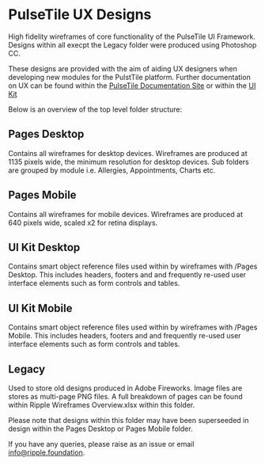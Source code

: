 # PulseTile UX Designs

High fidelity wireframes of core functionality of the PulseTile UI Framework. Designs within all execpt the Legacy folder were produced using Photoshop CC. 

These designs are provided with the aim of aiding UX designers when developing new modules for the PulstTile platform. Further documentation on UX can be found within the [PulseTile Documentation Site](http://docs.pulsetile.com/index.html) or within the [UI Kit](http://showcase2.ripple.foundation/ui-kit.html)

Below is an overview of the top level folder structure:

## Pages Desktop

Contains all wireframes for desktop devices. Wireframes are produced at 1135 pixels wide, the minimum resolution for desktop devices. Sub folders are grouped by module i.e. Allergies, Appointments, Charts etc.

## Pages Mobile

Contains all wireframes for mobile devices. Wireframes are produced at 640 pixels wide, scaled x2 for retina displays.

## UI Kit Desktop

Contains smart object reference files used within by wireframes with /Pages Desktop. This includes headers, footers and and frequently re-used user interface elements such as form controls and tables.

## UI Kit Mobile

Contains smart object reference files used within by wireframes with /Pages Mobile. This includes headers, footers and and frequently re-used user interface elements such as form controls and tables.

## Legacy

Used to store old designs produced in Adobe Fireworks. Image files are stores as multi-page PNG files. A full breakdown of pages can be found within Ripple Wireframes Overview.xlsx within this folder.

Please note that designs within this folder may have been superseeded in design within the Pages Desktop or Pages Mobile folder.

If you have any queries, please raise as an issue or email info@ripple.foundation.
